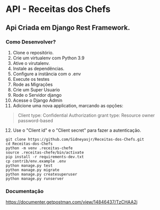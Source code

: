 # API - Receitas dos Chefs

## Api Criada em Django Rest Framework.

### Como Desenvolver?
1. Clone o repositório.
2. Crie um virtualenv com Python 3.9
3. Ative o virutalenv.
4. Instale as dependências.
5. Configure a instância com o .env
6. Execute os testes
7. Rode as Migrações
8. Crie um Super Usuario
9. Rode o Servidor django
10. Acesse o Django Admin
11. Adicione uma nova application, marcando as opções:
> Client type: Confidential
> Authorization grant type: Resource owner password-based
12. Use o "Client id" e o "Client secret" para fazer a autenticação.

````console
git clone https://github.com/Sidneyasjr/Receitas-dos-Chefs.git
cd Receitas-dos-Chefs
python -m venv .receitas-chefe
source .receitas-chefe/bin/activate
pip install -r requirements-dev.txt
cp contrib/env.example .env
python manage.py test
python manage.py migrate
python manage.py createsuperuser
python manage.py runserver
````

### Documentação
https://documenter.getpostman.com/view/14846437/TzCHAA2j





